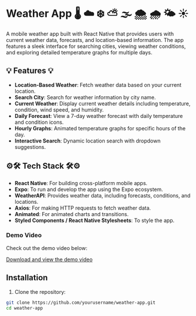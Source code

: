 # Weather App 🌡️ ☁️ ❄️ ⛅ 🌫️ 🌨️ 🌧️ 🌤️ ☀️

A mobile weather app built with React Native that provides users with current weather data, forecasts, and location-based information. The app features a sleek interface for searching cities, viewing weather conditions, and exploring detailed temperature graphs for multiple days.

## 💡 Features 💡

- **Location-Based Weather**: Fetch weather data based on your current location.
- **Search City**: Search for weather information by city name.
- **Current Weather**: Display current weather details including temperature, condition, wind speed, and humidity.
- **Daily Forecast**: View a 7-day weather forecast with daily temperature and condition icons.
- **Hourly Graphs**: Animated temperature graphs for specific hours of the day.
- **Interactive Search**: Dynamic location search with dropdown suggestions.

## ⚙️🛠️ Tech Stack 🛠️⚙️

- **React Native**: For building cross-platform mobile apps.
- **Expo**: To run and develop the app using the Expo ecosystem.
- **WeatherAPI**: Provides weather data, including forecasts, conditions, and locations.
- **Axios**: For making HTTP requests to fetch weather data.
- **Animated**: For animated charts and transitions.
- **Styled Components / React Native Stylesheets**: To style the app.

### Demo Video

Check out the demo video below:

[Download and view the demo video](./WeatherApp%20PreView.mp4)




## Installation

1. Clone the repository:

```bash
git clone https://github.com/yourusername/weather-app.git
cd weather-app
